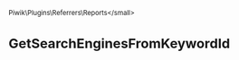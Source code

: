 <small>Piwik\Plugins\Referrers\Reports\</small>

GetSearchEnginesFromKeywordId
=============================
